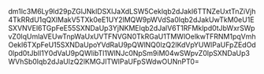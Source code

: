 dm1lc3M6Ly9ld29pZGlJNklDSXlJaXdLSW5Ceklqb2dJakl6TTNZeUxtTnZiVjh4TkRRdU1qQXlMakV5TXk0eE1UY2lMQW9pWVdSa0lqb2dJakUwTkM0eU1ESXVNVEl6TGpFeE55SXNDaUp3YjNKMElqb2dJalV6T1RFMklpd0tJbWxrSWpvZ0lqUmlaVEUwTnpWaUxUVTFNVGN0TkRGaU1TMWlOelkwTFRNM1pqVmhOekl6TXpFeU15SXNDaUpoYVdRaU9pQWlNQ0lzQ2lKdVpYUWlPaUFpZEdOd0lpd0tJblI1Y0dVaU9pQWlibTl1WlNJc0NpSm9iM04wSWpvZ0lpSXNDaUp3WVhSb0lqb2dJaUlzQ2lKMGJITWlPaUFpSWdwOUNnPT0=
